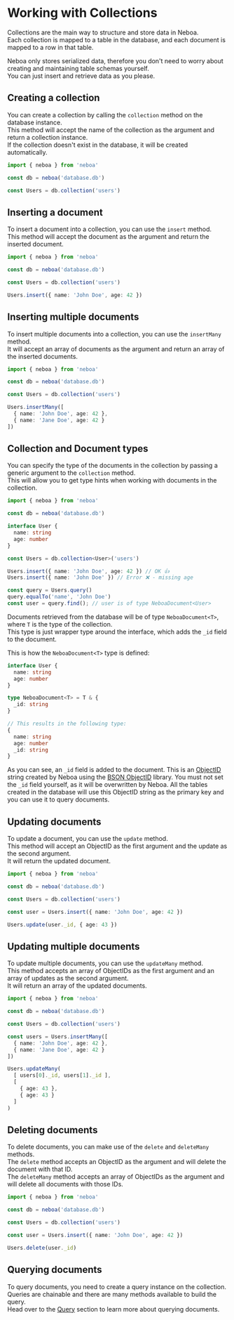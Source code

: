 
# Working with Collections

Collections are the main way to structure and store data in Neboa. \
Each collection is mapped to a table in the database, and each document is mapped to a row in that table.

Neboa only stores serialized data, therefore you don't need to worry about creating and maintaining table schemas yourself. \
You can just insert and retrieve data as you please.

## Creating a collection

You can create a collection by calling the `collection` method on the database instance. \
This method will accept the name of the collection as the argument and return a collection instance. \
If the collection doesn't exist in the database, it will be created automatically.
  
```ts
import { neboa } from 'neboa'

const db = neboa('database.db')

const Users = db.collection('users')
```

## Inserting a document

To insert a document into a collection, you can use the `insert` method. \
This method will accept the document as the argument and return the inserted document.

```ts
import { neboa } from 'neboa'

const db = neboa('database.db')

const Users = db.collection('users')

Users.insert({ name: 'John Doe', age: 42 })
```

## Inserting multiple documents

To insert multiple documents into a collection, you can use the `insertMany` method. \
It will accept an array of documents as the argument and return an array of the inserted documents.

```ts
import { neboa } from 'neboa'

const db = neboa('database.db')

const Users = db.collection('users')

Users.insertMany([
  { name: 'John Doe', age: 42 },
  { name: 'Jane Doe', age: 42 }
])
```

## Collection and Document types

You can specify the type of the documents in the collection by passing a generic argument to the `collection` method. \
This will allow you to get type hints when working with documents in the collection.

```ts
import { neboa } from 'neboa'

const db = neboa('database.db')

interface User {
  name: string
  age: number
}

const Users = db.collection<User>('users')

Users.insert({ name: 'John Doe', age: 42 }) // OK 👍
Users.insert({ name: 'John Doe' }) // Error ❌ - missing age

const query = Users.query()
query.equalTo('name', 'John Doe')
const user = query.find(); // user is of type NeboaDocument<User>
```

Documents retrieved from the database will be of type `NeboaDocument<T>`, where `T` is the type of the collection. \
This type is just wrapper type around the interface, which adds the `_id` field to the document.

This is how the `NeboaDocument<T>` type is defined:

```ts
interface User {
  name: string
  age: number
}

type NeboaDocument<T> = T & {
  _id: string
}

// This results in the following type:
{
  name: string
  age: number
  _id: string
}
```

As you can see, an `_id` field is added to the document. This is an [ObjectID](https://www.mongodb.com/docs/manual/reference/bson-types/#std-label-objectid) string created by Neboa using the
[BSON ObjectID](https://github.com/cabinjs/bson-objectid) library. You must not set the `_id` field yourself, as it will be overwritten by Neboa.
All the tables created in the database will use this ObjectID string as the primary key and you can use it to query documents.

## Updating documents

To update a document, you can use the `update` method. \
This method will accept an ObjectID as the first argument and the update as the second argument. \
It will return the updated document.

```ts
import { neboa } from 'neboa'

const db = neboa('database.db')

const Users = db.collection('users')

const user = Users.insert({ name: 'John Doe', age: 42 })

Users.update(user._id, { age: 43 })
```

## Updating multiple documents

To update multiple documents, you can use the `updateMany` method. \
This method accepts an array of ObjectIDs as the first argument and an array of updates as the second argument.\
It will return an array of the updated documents.

```ts
import { neboa } from 'neboa'

const db = neboa('database.db')

const Users = db.collection('users')

const users = Users.insertMany([
  { name: 'John Doe', age: 42 },
  { name: 'Jane Doe', age: 42 }
])

Users.updateMany(
  [ users[0]._id, users[1]._id ],
  [
    { age: 43 },
    { age: 43 }
  ]
)
```

## Deleting documents

To delete documents, you can make use of the `delete` and `deleteMany` methods. \
The `delete` method accepts an ObjectID as the argument and will delete the document with that ID. \
The `deleteMany` method accepts an array of ObjectIDs as the argument and will delete all documents with those IDs.

```ts
import { neboa } from 'neboa'

const db = neboa('database.db')

const Users = db.collection('users')

const user = Users.insert({ name: 'John Doe', age: 42 })

Users.delete(user._id)
```

## Querying documents

To query documents, you need to create a query instance on the collection. Queries are chainable and there are many methods available to build the query. \
Head over to the [Query](/guide/queries/creating-queries) section to learn more about querying documents.





